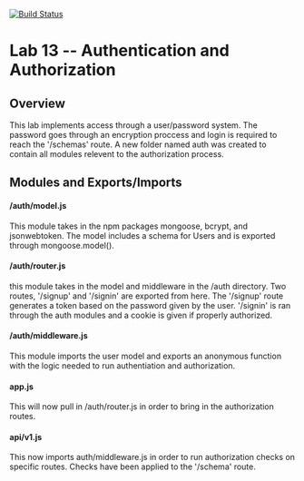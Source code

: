 [![Build Status](https://travis-ci.com/kozlowskicd/lab-13.svg?branch=master)](https://travis-ci.com/kozlowskicd/lab-13)
# Lab 13 -- Authentication and Authorization

## Overview

This lab implements access through a user/password system.  The password goes through an encryption proccess and login is required to reach the '/schemas' route.  A new folder named auth was created to contain all modules relevent to the authorization process.

## Modules and Exports/Imports

#### /auth/model.js
This module takes in the npm packages mongoose, bcrypt, and jsonwebtoken.  The model includes a schema for Users and is exported through mongoose.model().

#### /auth/router.js
this module takes in the model and middleware in the /auth directory.  Two routes, '/signup' and '/signin' are exported from here.  The '/signup' route generates a token based on the password given by the user.  '/signin' is ran through the auth modules and a cookie is given if properly authorized.

#### /auth/middleware.js
This module imports the user model and exports an anonymous function with the logic needed to run authentiation and authorization.

#### app.js
This will now pull in /auth/router.js in order to bring in the authorization routes.

#### api/v1.js
This now imports auth/middleware.js in order to run authorization checks on specific routes.  Checks have been applied to the '/schema' route.